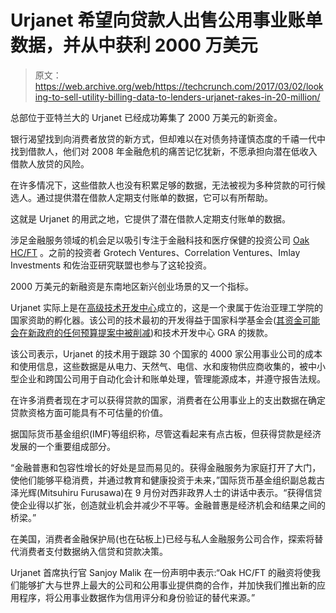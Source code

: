 # Urjanet 希望向贷款人出售公用事业账单数据，并从中获利 2000 万美元 

> 原文：<https://web.archive.org/web/https://techcrunch.com/2017/03/02/looking-to-sell-utility-billing-data-to-lenders-urjanet-rakes-in-20-million/>

总部位于亚特兰大的 Urjanet 已经成功筹集了 2000 万美元的新资金。

银行渴望找到向消费者放贷的新方式，但却难以在对债务持谨慎态度的千禧一代中找到借款人，他们对 2008 年金融危机的痛苦记忆犹新，不愿承担向潜在低收入借款人放贷的风险。

在许多情况下，这些借款人也没有积累足够的数据，无法被视为多种贷款的可行候选人。通过提供潜在借款人定期支付账单的数据，它可以有所帮助。

这就是 Urjanet 的用武之地，它提供了潜在借款人定期支付账单的数据。

涉足金融服务领域的机会足以吸引专注于金融科技和医疗保健的投资公司 [Oak HC/FT](https://web.archive.org/web/20221018130213/http://oakhcft.com/) 。之前的投资者 Grotech Ventures、Correlation Ventures、Imlay Investments 和佐治亚研究联盟也参与了这轮投资。

2000 万美元的新融资是东南地区新兴创业场景的又一个指标。

Urjanet 实际上是在[高级技术开发中心](https://web.archive.org/web/20221018130213/http://atdc.org/)成立的，这是一个隶属于佐治亚理工学院的国家资助的孵化器。该公司的技术最初的开发得益于国家科学基金会([其资金可能会在新政府的任何预算提案中被削减](https://web.archive.org/web/20221018130213/https://qz.com/919935/the-insane-logic-of-donald-trumps-2017-budget-cuts-in-charts/))和技术开发中心 GRA 的拨款。

该公司表示，Urjanet 的技术用于跟踪 30 个国家的 4000 家公用事业公司的成本和使用信息，这些数据是从电力、天然气、电信、水和废物供应商收集的，被中小型企业和跨国公司用于自动化会计和账单处理，管理能源成本，并遵守报告法规。

在许多消费者现在才可以获得贷款的国家，消费者在公用事业上的支出数据在确定贷款资格方面可能具有不可估量的价值。

据国际货币基金组织(IMF)等组织称，尽管这看起来有点古板，但获得贷款是经济发展的一个重要组成部分。

“金融普惠和包容性增长的好处是显而易见的。获得金融服务为家庭打开了大门，使他们能够平稳消费，并通过教育和健康投资于未来，”国际货币基金组织副总裁古泽光辉(Mitsuhiru Furusawa)在 9 月份对西非政界人士的讲话中表示。“获得信贷使企业得以扩张，创造就业机会并减少不平等。金融普惠是经济机会和结果之间的桥梁。”

在美国，消费者金融保护局(也在砧板上)已经与私人金融服务公司合作，探索将替代消费者支付数据纳入信贷和贷款决策。

Urjanet 首席执行官 Sanjoy Malik 在一份声明中表示:“Oak HC/FT 的融资将使我们能够扩大与世界上最大的公司和公用事业提供商的合作，并加快我们推出新的应用程序，将公用事业数据作为信用评分和身份验证的替代来源。”